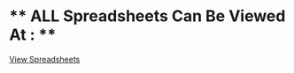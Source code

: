 # ** ALL Spreadsheets Can Be Viewed At : **

[View Spreadsheets](https://drive.google.com/drive/folders/1bLmm-vdVqOa4Cw9IThcD8y3sEJY8xlal?usp=sharing)

